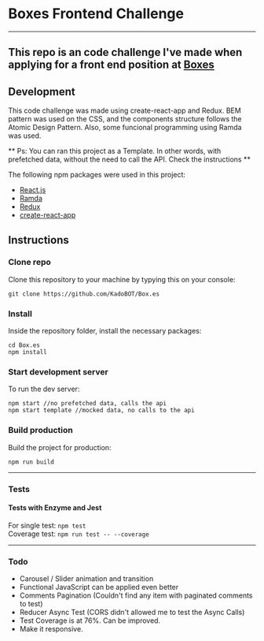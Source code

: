 # Boxes Frontend Challenge
---
This repo is an code challenge I've made when applying for a front end position at [Boxes](https://box.es)
---
## Development
This code challenge was made using create-react-app and Redux. BEM pattern was used on the CSS, and the components structure follows the Atomic Design Pattern. Also, some funcional programming using Ramda was used.

** Ps: You can ran this project as a Template. In other words, with prefetched data, without the need to call the API. Check the instructions **

The following npm packages were used in this project:
- [React.js](https://facebook.github.io/react/)
- [Ramda](http://ramdajs.com/)
- [Redux](http://redux.js.org/)
- [create-react-app](https://github.com/facebookincubator/create-react-app)

## Instructions
### Clone repo
Clone this repository to your machine by typying this on your console:
```
git clone https://github.com/KadoBOT/Box.es
```
### Install
Inside the repository folder, install the necessary packages:
```
cd Box.es
npm install
```
### Start development server
To run the dev server:
```
npm start //no prefetched data, calls the api
npm start template //mocked data, no calls to the api
```
### Build production
Build the project for production:
```
npm run build
```
---
### Tests
#### Tests with Enzyme and Jest  
For single test: `npm test`  
Coverage test: `npm run test -- --coverage`  

---
### Todo
- Carousel / Slider animation and transition
- Functional JavaScript can be applied even better
- Comments Pagination (Couldn't find any item with paginated comments to test)
- Reducer Async Test (CORS didn't allowed me to test the Async Calls)
- Test Coverage is at 76%. Can be improved.
- Make it responsive.
